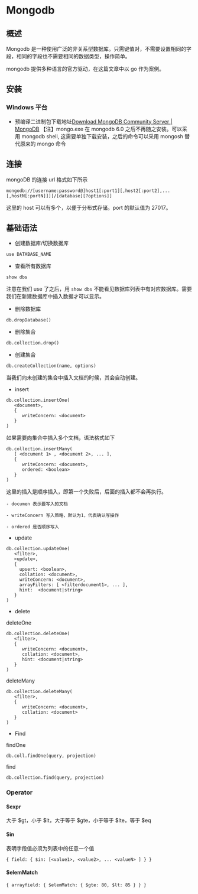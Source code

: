 # Mongodb

## 概述

Mongodb 是一种使用广泛的非关系型数据库。只需键值对，不需要设置相同的字段，相同的字段也不需要相同的数据类型，操作简单。

mongodb 提供多种语言的官方驱动，在这篇文章中以 go 作为案例。

## 安装

### Windows 平台

- 预编译二进制包下载地址[Download MongoDB Community Server | MongoDB](https://www.mongodb.com/try/download/community)
【注】mongo.exe 在 mongodb 6.0 之后不再随之安装。可以采用 mongodb shell, 这需要单独下载安装，之后的命令可以采用 mongosh 替代原来的 mongo 命令

## 连接

mongoDB 的连接 url 格式如下所示

```
mongodb://[username:password@]host1[:port1][,host2[:port2],...[,hostN[:portN]]][/[database][?options]]
```

这里的 host 可以有多个，以便于分布式存储。port 的默认值为 27017。

## 基础语法

- 创建数据库/切换数据库

```
use DATABASE_NAME
```

- 查看所有数据库

```
show dbs
```

注意在我们 use 了之后，用 `show dbs` 不能看见数据库列表中有对应数据库。需要我们在新建数据库中插入数据才可以显示。

- 删除数据库

```
db.dropDatabase()
```

- 删除集合

```
db.collection.drop()
```

- 创建集合

```
db.createCollection(name, options)
```

当我们向未创建的集合中插入文档的时候，其会自动创建。

- insert

```
db.collection.insertOne(
   <document>,
   {
      writeConcern: <document>
   }
)
```

如果需要向集合中插入多个文档，语法格式如下

```
db.collection.insertMany(
   [ <document 1> , <document 2>, ... ],
   {
      writeConcern: <document>,
      ordered: <boolean>
   }
)
```

这里的插入是顺序插入，即第一个失败后，后面的插入都不会再执行。

	- documen 表示要写入的文档

	- writeConcern 写入策略，默认为1，代表确认写操作

	- ordered 是否顺序写入

- update

```
db.collection.updateOne(
   <filter>,
   <update>,
   {
     upsert: <boolean>,
     collation: <document>,
     writeConcern: <document>,
     arrayFilters: [ <filterdocument1>, ... ],
     hint:  <document|string>       
   }
)
```

- delete

deleteOne

```
db.collection.deleteOne(
   <filter>,
   {
      writeConcern: <document>,
      collation: <document>,
      hint: <document|string> 
   }
)
```

deleteMany

```
db.collection.deleteMany(
   <filter>,
   {
      writeConcern: <document>,
      collation: <document>
   }
)
```

- Find 

findOne

```
db.coll.findOne(query, projection)
```

find

```
db.collection.find(query, projection)
```

### Operator

#### $expr

大于 $gt，小于 $lt，大于等于 $gte，小于等于 $lte，等于 $eq

#### $in

表明字段值必须为列表中的任意一个值

```
{ field: { $in: [<value1>, <value2>, ... <valueN> ] } }
```

#### $elemMatch

```
{ arrayfield: { $elemMatch: { $gte: 80, $lt: 85 } } }
```
